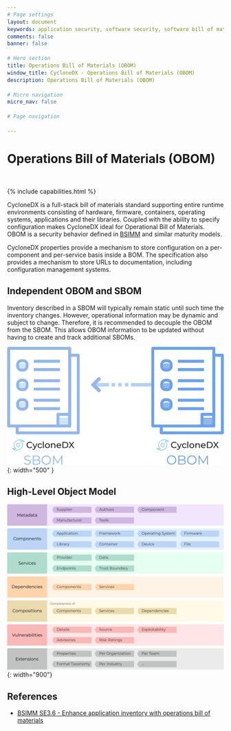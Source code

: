 ```yaml
---
# Page settings
layout: document
keywords: application security, software security, software bill of material, SBOM, BOM, open source, supply chain, specification, spdx, license, package url, purl, cpe
comments: false
banner: false

# Hero section
title: Operations Bill of Materials (OBOM)
window_title: CycloneDX - Operations Bill of Materials (OBOM)
description: Operations Bill of Materials (OBOM)

# Micro navigation
micro_nav: false

# Page navigation
    
---
```


# Operations Bill of Materials (OBOM)

&nbsp;<!-- without this hack, the dropdown menu has issues due to h1 and h2 happening right after each other -->

{% include capabilities.html %}

CycloneDX is a full-stack bill of materials standard supporting entire runtime environments consisting of hardware,
firmware, containers, operating systems, applications and their libraries. Coupled with the ability to specify configuration
makes CycloneDX ideal for Operational Bill of Materials. OBOM is a security behavior defined in [BSIMM](https://www.bsimm.com/)
and similar maturity models.

CycloneDX properties provide a mechanism to store configuration on a per-component and per-service basis inside a BOM. 
The specification also provides a mechanism to store URLs to documentation, including configuration management systems.

## Independent OBOM and SBOM
Inventory described in a SBOM will typically remain static until such time the inventory changes.
However, operational information may be dynamic and subject to change. Therefore, it is recommended to decouple
the OBOM from the SBOM. This allows OBOM information to be updated without having to create and track additional SBOMs.

![Independent SBOM and OBOM Document](../../theme/assets/images/obom-sbom.svg){: width="500" }

## High-Level Object Model
![CycloneDX Object Model Swimlane](../../theme/assets/images/CycloneDX-Object-Model-Swimlane.svg){: width="900"}

## References

* [BSIMM SE3.6 - Enhance application inventory with operations bill of materials](https://www.bsimm.com/framework/deployment/software-environment.html)
